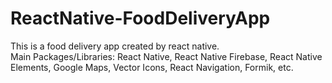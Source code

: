 # ReactNative-FoodDeliveryApp
This is a food delivery app created by react native.  
Main Packages/Libraries: React Native, React Native Firebase, React Native Elements, Google Maps, Vector Icons, React Navigation, Formik, etc.
